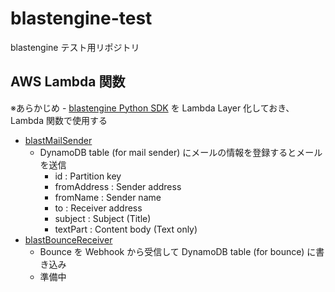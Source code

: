 # blastengine-test

blastengine テスト用リポジトリ

## AWS Lambda 関数

※あらかじめ - [blastengine Python SDK](https://pypi.org/project/blastengine/) を Lambda Layer 化しておき、Lambda 関数で使用する

- [blastMailSender](lambda/blastMailSender/README.md)
  - DynamoDB table (for mail sender) にメールの情報を登録するとメールを送信
    - id : Partition key
    - fromAddress : Sender address
    - fromName : Sender name
    - to : Receiver address
    - subject : Subject (Title)
    - textPart : Content body (Text only)
- [blastBounceReceiver](lambda/blastBounceReceiver/README.md)
  - Bounce を Webhook から受信して DynamoDB table (for bounce) に書き込み
  - 準備中
